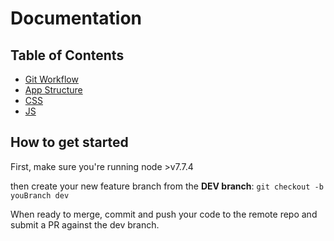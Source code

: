 # Documentation

## Table of Contents

- [Git Workflow](docs/git.md)
- [App Structure](docs/structure.md)
- [CSS](docs/css.md)
- [JS](docs/js.md)


## How to get started

First, make sure you're running node >v7.7.4 

then create your new feature branch from the **DEV branch**: `git checkout -b youBranch dev`

When ready to merge, commit and push your code to the remote repo and submit a PR against the dev branch. 

